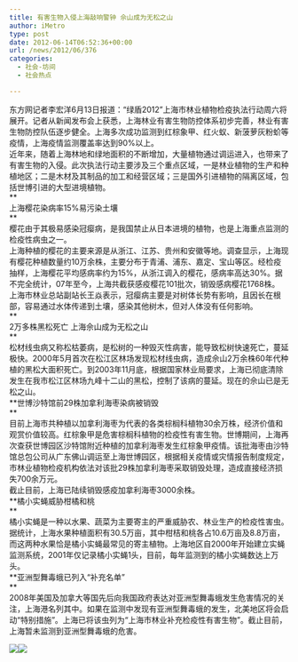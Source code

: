 ```yaml
---
title: 有害生物入侵上海敲响警钟 佘山成为无松之山
author: iMetro
type: post
date: 2012-06-14T06:52:36+00:00
url: /news/2012/06/376
categories:
  - 社会-坊间
  - 社会热点

---
```

东方网记者李宏洋6月13日报道：“绿盾2012”上海市林业植物检疫执法行动周六将展开。记者从新闻发布会上获悉，上海林业有害生物防控体系初步完善，林业有害生物防控队伍逐步健全。上海多次成功监测到红棕象甲、红火蚁、新菠萝灰粉蚧等疫情，上海疫情监测覆盖率达到90%以上。  
近年来，随着上海林地和绿地面积的不断增加，大量植物通过调运进入，也带来了有害生物的入侵。此次执法行动主要涉及三个重点区域，一是林业植物的生产和种植地区；二是木材及其制品的加工和经营区域；三是国外引进植物的隔离区域，包括世博引进的大型进境植物。  
     **  
上海樱花染病率15%易污染土壤  
**  
樱花由于其极易感染冠瘿病，是我国禁止从日本进境的植物，也是上海重点监测的检疫性病虫之一。  
上海种植的樱花的主要来源是从浙江、江苏、贵州和安徽等地。调查显示，上海现有樱花种植数量约10万余株，主要分布于青浦、浦东、嘉定、宝山等区。经检疫抽样，上海樱花平均感病率约为15%，从浙江调入的樱花，感病率高达30%。据不完全统计，07年至今，上海共截获感疫樱花101批次，销毁感病樱花1768株。  
上海市林业总站副站长王焱表示，冠瘿病主要是对树体长势有影响，且因长在根部，容易通过水体传递到土壤，感染其他树木，但对人体没有任何影响。  
     **  
2万多株黑松死亡 上海佘山成为无松之山  
**  
松材线虫病又称松枯萎病，是松树的一种毁灭性病害，能导致松树快速死亡，蔓延极快。2000年5月首次在松江区林场发现松材线虫病，造成佘山2万余株60年代种植的黑松大面积死亡。到2003年11月底，根据国家林业局要求，上海已彻底清除发生在我市松江区林场九峰十二山的黑松，控制了该病的蔓延。现在的佘山已是无松之山。  
 **世博沙特馆前29株加拿利海枣染病被销毁  
**  
目前上海市共种植以加拿利海枣为代表的各类棕榈科植物30余万株，经济价值和观赏价值较高。红棕象甲是危害棕榈科植物的检疫性有害生物。世博期间，上海再次查获世博园区沙特馆附近种植的加拿利海枣发生红棕象甲疫情。该批海枣由沙特馆总包公司从广东佛山调运至上海世博园区，根据相关疫情或灾情报告制度规定，市林业植物检疫机构依法对该批29株加拿利海枣采取销毁处理，造成直接经济损失700余万元。  
截止目前，上海已陆续销毁感疫加拿利海枣3000余株。  
 **橘小实蝇威胁柑橘和桃  
**  
橘小实蝇是一种以水果、蔬菜为主要寄主的严重威胁农、林业生产的检疫性害虫。据统计，上海水果种植面积有30.5万亩，其中柑桔和桃各占10.6万亩及8.8万亩，而这两种水果恰是橘小实蝇最常见的寄主植物。上海地区自2000年开始建立实蝇监测系统，2001年仅记录橘小实蝇1头，目前，每年监测到的橘小实蝇数达上万头。  
 **亚洲型舞毒蛾已列入“补充名单”  
**  
2008年美国及加拿大等国先后向我国政府表达对亚洲型舞毒蛾发生危害情况的关注，上海港名列其中。如果在监测中发现有亚洲型舞毒蛾的发生，北美地区将会启动“特别措施”。上海已将该虫列为“上海市林业补充检疫性有害生物”。截止目前，上海暂未监测到亚洲型舞毒蛾的危害。

![][1]![][1]

 [1]: http://yjb.shaanxi.gov.cn/uploadfile/images/20090107051321640.jpg